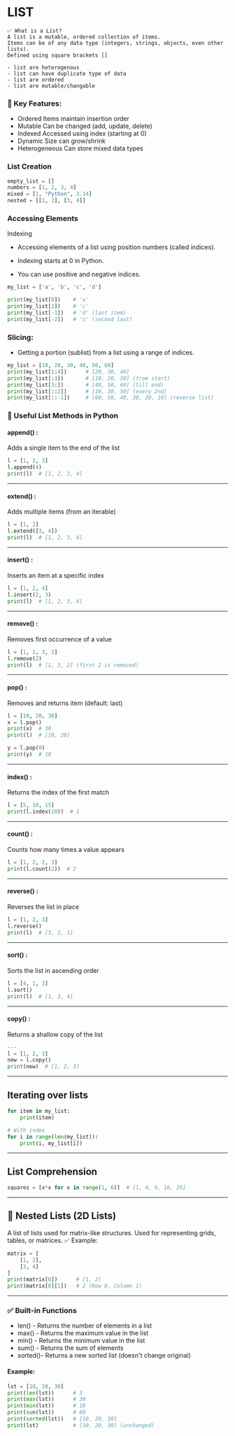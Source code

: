 # LIST
```
✅ What is a List?
A list is a mutable, ordered collection of items.
Items can be of any data type (integers, strings, objects, even other lists).
Defined using square brackets []

- list are heterogenous
- list can have duplicate type of data
- list are ordered
- list are mutable/changable
```
### 🧠 Key Features:
- Ordered	Items maintain insertion order
- Mutable	Can be changed (add, update, delete)
- Indexed	Accessed using index (starting at 0)
- Dynamic	Size can grow/shrink
- Heterogeneous	Can store mixed data types

###  List Creation
```python
empty_list = []
numbers = [1, 2, 3, 4]
mixed = [1, "Python", 3.14]
nested = [[1, 2], [3, 4]]
```
###  Accessing Elements
Indexing
- Accessing elements of a list using position numbers (called indices).

- Indexing starts at 0 in Python.

- You can use positive and negative indices.


``` python
my_list = ['a', 'b', 'c', 'd']

print(my_list[0])    # 'a'
print(my_list[2])    # 'c'
print(my_list[-1])   # 'd' (last item)
print(my_list[-2])   # 'c' (second last)

```
### Slicing:
- Getting a portion (sublist) from a list using a range of indices.
``` python
my_list = [10, 20, 30, 40, 50, 60]
print(my_list[1:4])      # [20, 30, 40]
print(my_list[:3])       # [10, 20, 30] (from start)
print(my_list[3:])       # [40, 50, 60] (till end)
print(my_list[::2])      # [10, 30, 50] (every 2nd)
print(my_list[::-1])     # [60, 50, 40, 30, 20, 10] (reverse list)
```
### 📘 Useful List Methods in Python

#### append() :
Adds a single item to the end of the list
```python
l = [1, 2, 3]
l.append(4)
print(l)  # [1, 2, 3, 4]
```
---
#### extend() :
Adds multiple items (from an iterable)
```python
l = [1, 2]
l.extend([3, 4])
print(l)  # [1, 2, 3, 4]
```
---
#### insert() :
Inserts an item at a specific index
```python
l = [1, 2, 4]
l.insert(2, 3)
print(l)  # [1, 2, 3, 4]
```
---
#### remove() :
Removes first occurrence of a value
```python
l = [1, 2, 3, 2]
l.remove(2)
print(l)  # [1, 3, 2] (first 2 is removed)
```
---
#### pop() : 
Removes and returns item (default: last)
```python
l = [10, 20, 30]
x = l.pop()
print(x)  # 30
print(l)  # [10, 20]

y = l.pop(0)
print(y)  # 10
```
---
#### index() :
Returns the index of the first match
```python
l = [5, 10, 15]
print(l.index(10))  # 1
```
---
#### count() :
Counts how many times a value appears
```python
l = [1, 2, 2, 3]
print(l.count(2))  # 2
```
---
#### reverse() :
Reverses the list in place
```python
l = [1, 2, 3]
l.reverse()
print(l)  # [3, 2, 1]
```
---
#### sort() : 
Sorts the list in ascending order
```python
l = [4, 1, 3]
l.sort()
print(l)  # [1, 3, 4]
```
---
#### copy() : 
Returns a shallow copy of the list
```python
---
l = [1, 2, 3]
new = l.copy()
print(new)  # [1, 2, 3]
```
---
## Iterating over lists
```python
for item in my_list:
    print(item)

# With index
for i in range(len(my_list)):
    print(i, my_list[i])
```
---
## List Comprehension
```python
squares = [x*x for x in range(1, 6)]  # [1, 4, 9, 16, 25]
```
---
## 🔄 Nested Lists (2D Lists)
A list of lists used for matrix-like structures. Used for representing grids, tables, or matrices.
✅ Example:
```python
matrix = [
    [1, 2],
    [3, 4]
]
print(matrix[0])      # [1, 2]
print(matrix[0][1])   # 2 (Row 0, Column 1)
```
---
### ✅ Built-in Functions
       
- len()  -      	Returns the number of elements in a list	          
- max()	 -     Returns the maximum value in the list	            
- min()   -   	Returns the minimum value in the list	              
- sum()  -  	Returns the sum of elements	                        
- sorted()-  Returns a new sorted list (doesn't change original)	  

#### Example:
```python
lst = [10, 20, 30]
print(len(lst))      # 3
print(max(lst))      # 30
print(min(lst))      # 10
print(sum(lst))      # 60
print(sorted(lst))   # [10, 20, 30]
print(lst)           # [10, 20, 30] (unchanged)
```

